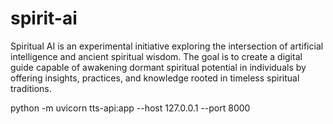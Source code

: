 # spirit-ai
Spiritual AI is an experimental initiative exploring the intersection of artificial intelligence and ancient spiritual wisdom. The goal is to create a digital guide capable of awakening dormant spiritual potential in individuals by offering insights, practices, and knowledge rooted in timeless spiritual traditions.


python -m uvicorn tts-api:app --host 127.0.0.1 --port 8000